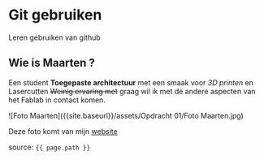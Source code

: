 # Git gebruiken

Leren gebruiken van github

## Wie is Maarten ?

Een student **Toegepaste architectuur** met een smaak voor _3D printen_ en Lasercutten ~~Weinig ervaring met~~ graag wil ik met de andere aspecten van het Fablab in contact komen.

![Foto Maarten]({{site.baseurl}}/assets/Opdracht 01/Foto Maarten.jpg)

Deze foto komt van mijn [website](http://maartenvanhoorne.be/)



source: `{{ page.path }}`



